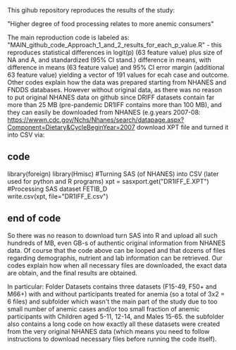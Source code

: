 This gihub repository reproduces the results of the study:

"Higher degree of food processing relates to more anemic consumers"

The main reproduction code is labeled as: "MAIN_github_code_Approach_1_and_2_results_for_each_p_value.R" - this reproduces statistical differences in logit(p) (63 feature value) plus size of NA and A, and standardized (95% CI stand.) difference in means, with difference in means (63 feature value) and 95% CI error margin (additional 63 feature value) yielding a vector of 191 values for ecah case and outcome.
Other codes explain how the data was prepared starting from NHANES and FNDDS databases. However without original data, as there was no reason to put original NHANES data on github since DRIFF datasets contain far more than 25 MB (pre-pandemic DR1IFF contains more than 100 MB), and they can easily be downloaded from NHANES (e.g.years 2007-08: https://wwwn.cdc.gov/Nchs/Nhanes/search/datapage.aspx?Component=Dietary&CycleBeginYear=2007 download XPT file and turned it into CSV via:

## code ##
library(foreign)
library(Hmisc)
#Turning SAS (of NHANES) into CSV           (later used for python and R programs)
xpt = sasxport.get("DR1IFF_E.XPT")
#Processing SAS dataset FETIB_D 	 
write.csv(xpt, file="DR1IFF_E.csv")
## end of code ##

So there was no reason to download turn SAS into R and upload all such hundreds of MB, even GB-s of authentic original information from NHANES data. Of course that the code above can be looped and that dozens of files regarding demographis, nutrient and lab information can be retrieved. Our codes explain how when all necessary files are downloaded, the exact data are obtain, and the final results are obtained.

In particular: Folder Datasets contains three datasets (F15-49, F50+ and M66+) with and without participants treated for anemia (so a total of 3x2 = 6 files) and subfolder which wasn't the main part of the study due to too small number of anemic cases and/or too small fraction of anemic participants with Children aged 5-11, 12-14, and Males 15-65. the subfolder also contains a long code on how exactly all these datasets were created from the very original NHANES data (which means you need to follow instructions to download necessary files before running the code itself).
